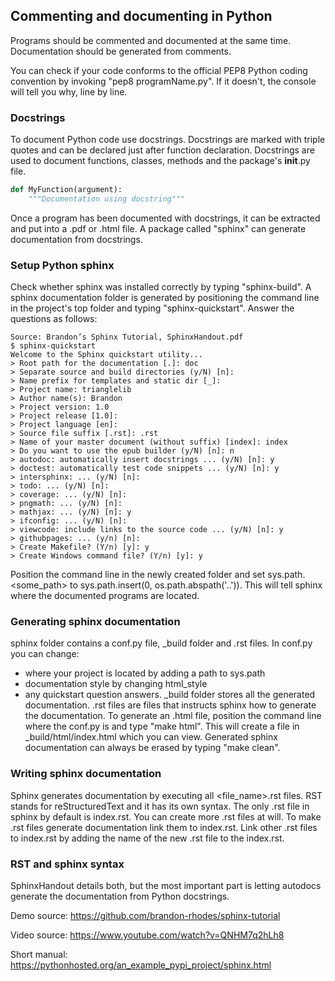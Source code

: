 ## Commenting and documenting in Python

Programs should be commented and documented at the same time. Documentation should be generated from comments.

You can check if your code conforms to the official PEP8 Python coding convention by invoking
"pep8 programName.py". If it doesn't, the console will tell you why, line by line.

### Docstrings

To document Python code use docstrings. Docstrings are marked with triple quotes and can be declared just
after function declaration. Docstrings are used to document functions, classes, methods and the package's
__init__.py file.

```python
def MyFunction(argument):
    """Documentation using docstring"""
```

Once a program has been documented with docstrings, it can be extracted and put into a .pdf or .html file.
A package called "sphinx" can generate documentation from docstrings.

### Setup Python sphinx

Check whether sphinx was installed correctly by typing "sphinx-build".
A sphinx documentation folder is generated by positioning the command line in the project's top folder and
typing "sphinx-quickstart". Answer the questions as follows:

```
Source: Brandon’s Sphinx Tutorial, SphinxHandout.pdf
$ sphinx-quickstart
Welcome to the Sphinx quickstart utility...
> Root path for the documentation [.]: doc
> Separate source and build directories (y/N) [n]:
> Name prefix for templates and static dir [_]:
> Project name: trianglelib
> Author name(s): Brandon
> Project version: 1.0
> Project release [1.0]:
> Project language [en]:
> Source file suffix [.rst]: .rst
> Name of your master document (without suffix) [index]: index
> Do you want to use the epub builder (y/N) [n]: n
> autodoc: automatically insert docstrings ... (y/N) [n]: y
> doctest: automatically test code snippets ... (y/N) [n]: y
> intersphinx: ... (y/N) [n]:
> todo: ... (y/N) [n]:
> coverage: ... (y/N) [n]:
> pngmath: ... (y/N) [n]:
> mathjax: ... (y/N) [n]: y
> ifconfig: ... (y/N) [n]:
> viewcode: include links to the source code ... (y/N) [n]: y
> githubpages: ... (y/n) [n]:
> Create Makefile? (Y/n) [y]: y
> Create Windows command file? (Y/n) [y]: y
```

Position the command line in the newly created folder and set sys.path.<some_path> to
sys.path.insert(0, os.path.abspath('..')). This will tell sphinx where the documented programs are located.

### Generating sphinx documentation

sphinx folder contains a conf.py file, _build folder and .rst files. In conf.py you can change:
- where your project is located by adding a path to sys.path
- documentation style by changing html_style
- any quickstart question answers.
_build folder stores all the generated documentation. .rst files are files that instructs sphinx how to
generate the documentation.
To generate an .html file, position the command line where the conf.py is and type "make html". This will
create a file in _build/html/index.html which you can view.
Generated sphinx documentation can always be erased by typing "make clean".

### Writing sphinx documentation

Sphinx generates documentation by executing all <file_name>.rst files. RST stands for reStructuredText and
it has its own syntax. The only .rst file in sphinx by default is index.rst. You can create more .rst files
at will. To make .rst files generate documentation link them to index.rst.
Link other .rst files to index.rst by adding the name of the new .rst file to the index.rst.

### RST and sphinx syntax

SphinxHandout details both, but the most important part is letting autodocs generate the documentation
from Python docstrings.

Demo source: 
https://github.com/brandon-rhodes/sphinx-tutorial

Video source:
https://www.youtube.com/watch?v=QNHM7q2hLh8

Short manual:
https://pythonhosted.org/an_example_pypi_project/sphinx.html
